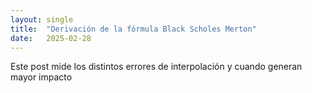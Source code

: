 ```yaml
---
layout: single
title:  "Derivación de la fórmula Black Scholes Merton"
date:   2025-02-28
---
```


Este post mide los distintos errores de interpolación y cuando generan mayor impacto